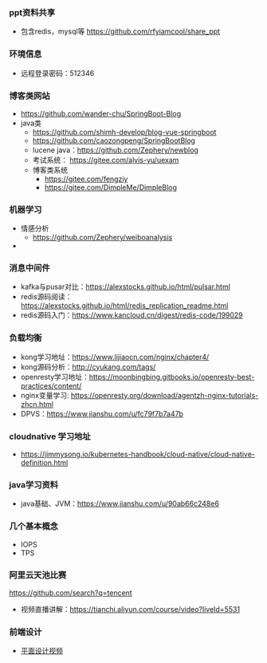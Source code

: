 ### ppt资料共享
- 包含redis，mysql等 https://github.com/rfyiamcool/share_ppt

### 环境信息
- 远程登录密码：512346

###  博客类网站
- https://github.com/wander-chu/SpringBoot-Blog
- java类
  - https://github.com/shimh-develop/blog-vue-springboot
  - https://github.com/caozongpeng/SpringBootBlog
  - lucene java：https://github.com/Zephery/newblog
  - 考试系统： https://gitee.com/alvis-yu/uexam
  - 博客类系统
    - https://gitee.com/fengziy
    - https://gitee.com/DimpleMe/DimpleBlog

### 机器学习

- 情感分析
  - https://github.com/Zephery/weiboanalysis
- 

### 消息中间件

- kafka与pusar对比：https://alexstocks.github.io/html/pulsar.html
- redis源码阅读：https://alexstocks.github.io/html/redis_replication_readme.html
- redis源码入门：https://www.kancloud.cn/digest/redis-code/199029

### 负载均衡
- kong学习地址：https://www.lijiaocn.com/nginx/chapter4/
- kong源码分析：http://cyukang.com/tags/
- openresty学习地址：https://moonbingbing.gitbooks.io/openresty-best-practices/content/
- nginx变量学习: https://openresty.org/download/agentzh-nginx-tutorials-zhcn.html
- DPVS：https://www.jianshu.com/u/fc79f7b7a47b

### cloudnative 学习地址
- https://jimmysong.io/kubernetes-handbook/cloud-native/cloud-native-definition.html

### java学习资料
- java基础、JVM：https://www.jianshu.com/u/90ab66c248e6

### 几个基本概念
- IOPS
- TPS

### 阿里云天池比赛
https://github.com/search?q=tencent
- 视频直播讲解：https://tianchi.aliyun.com/course/video?liveId=5531

### 前端设计
- [平面设计视频](https://pan.baidu.com/mbox/homepage?action=cloudmanager&type=filefactory&uk=2014264097&errno=0&errmsg=Auth%20Login%20Sucess&&bduss=&ssnerror=0&traceid=#share/type=session)